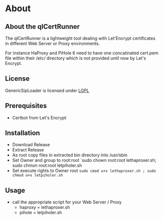# About #

## About the qlCertRunner ##

The qlCertRunner is a lightweight tool dealing with Let'Encrypt certificates in different Web Server or Proxy environments.

For instance HaProxy and PiHole 6 need to have one concatinated cert.pem file within their /etc/ directory which is not 
provided until now by Let's Encrypt.

## License ##

GenericSipLoader is licensed under [LGPL](LICENSE)

## Prerequisites ##

- Certbot from Let's Encrypt

## Installation ##

- Download Release
- Extract Release
- As root copy files in extracted bin directory into /usr/sbin
- Set Owner and group to root:root `sudo chown root:root lethaproxer.sh; sudo chmon root:root letpiholer.sh
- Set execute rights to Owner root `sudo cmod u+x lethaproxer.sh ; sudo chmod u+x letpiholer.sh`

## Usage ##

- call the appropriate script for your Web Server / Proxy
    - haproxy = lethaproxer.sh
    - pihole = letpiholer.sh
 